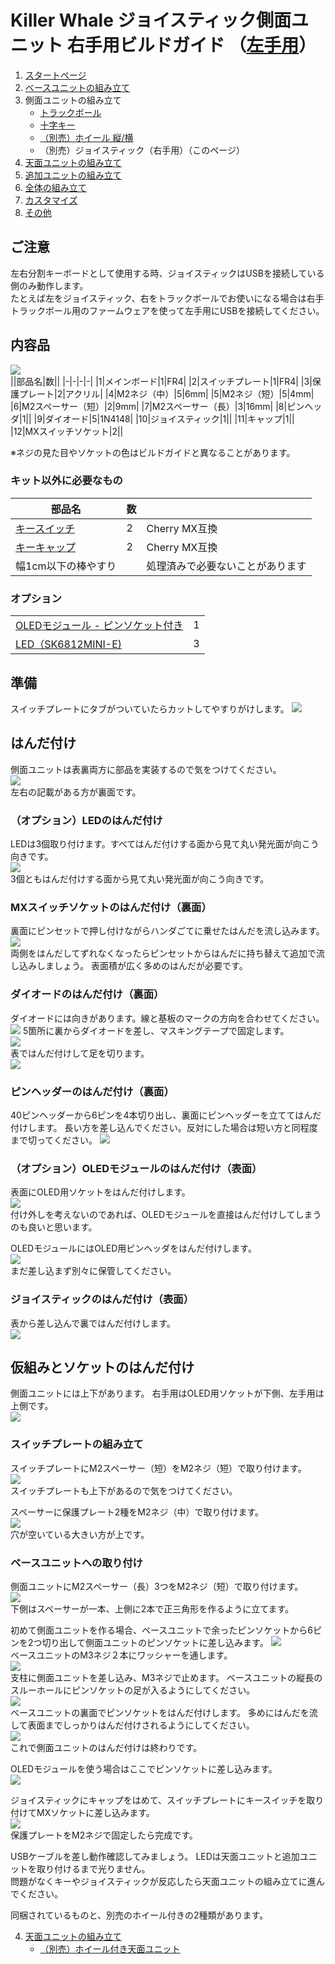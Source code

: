# Killer Whale ジョイスティック側面ユニット 右手用ビルドガイド （[左手用](../左手用/3_側面ユニット_ジョイスティック.md)）

1. [スタートページ](../README.md)
2. [ベースユニットの組み立て](../右手用/2_ベースユニット.md)
3. 側面ユニットの組み立て
   - [トラックボール](../右手用/3_側面ユニット_トラックボール.md)
   - [十字キー](../右手用/3_側面ユニット_十字キー.md)
   - [（別売）ホイール 縦/横](../右手用/3_側面ユニット_ホイール.md)
   - （別売）ジョイスティック（右手用）（このページ）
4. [天面ユニットの組み立て](../右手用/4_天面ユニット.md)
5. [追加ユニットの組み立て](../右手用/5_追加ユニット.md)
6. [全体の組み立て](../右手用/6_全体の組み立て.md)
7. [カスタマイズ](../右手用/7_カスタマイズ.md)
8. [その他](../右手用/8_その他.md)

## ご注意
左右分割キーボードとして使用する時、ジョイスティックはUSBを接続している側のみ動作します。  
たとえば左をジョイスティック、右をトラックボールでお使いになる場合は右手トラックボール用のファームウェアを使って左手用にUSBを接続してください。
## 内容品 
![](../img/joystick/IMG_5459.jpg)    
||部品名|数||
|-|-|-|-|
|1|メインボード|1|FR4|
|2|スイッチプレート|1|FR4|
|3|保護プレート|2|アクリル|
|4|M2ネジ（中）|5|6mm|
|5|M2ネジ（短）|5|4mm|
|6|M2スペーサー（短）|2|9mm|
|7|M2スペーサー（長）|3|16mm|
|8|ピンヘッダ|1||
|9|ダイオード|5|1N4148|
|10|ジョイスティック|1||
|11|キャップ|1||
|12|MXスイッチソケット|2||

※ネジの見た目やソケットの色はビルドガイドと異なることがあります。
### キット以外に必要なもの
|部品名|数||
|-|-|-|
|[キースイッチ](https://shop.yushakobo.jp/collections/all-switches)|2|Cherry MX互換|
|[キーキャップ](https://shop.yushakobo.jp/collections/keycaps)|2|Cherry MX互換|
|幅1cm以下の棒やすり||処理済みで必要ないことがあります|


### オプション
<table>
    <tr>
      <td><a href="https://shop.yushakobo.jp/products/oled">OLEDモジュール - ピンソケット付き</a></td> 
      <td>1</td>
    </tr>
    <tr>
      <td><a href="https://shop.yushakobo.jp/products/sk6812mini-e-10">LED（SK6812MINI-E)</a></td>
      <td>3</td>
    </tr>
 </table>

## 準備
スイッチプレートにタブがついていたらカットしてやすりがけします。
![](../img/joystick/IMG_6090.jpg)  

## はんだ付け
側面ユニットは表裏両方に部品を実装するので気をつけてください。  
![](../img/joystick/IMG_5463.jpg)  
左右の記載がある方が裏面です。 
### （オプション）LEDのはんだ付け
LEDは3個取り付けます。すべてはんだ付けする面から見て丸い発光面が向こう向きです。  
![](../img/joystick/IMG_5466.jpg)  
3個ともはんだ付けする面から見て丸い発光面が向こう向きです。  
### MXスイッチソケットのはんだ付け（裏面）
裏面にピンセットで押し付けながらハンダごてに乗せたはんだを流し込みます。  
![](../img/joystick/IMG_5474.jpg)  
両側をはんだしてずれなくなったらピンセットからはんだに持ち替えて追加で流し込みしましょう。  表面積が広く多めのはんだが必要です。  
### ダイオードのはんだ付け（裏面）
ダイオードには向きがあります。線と基板のマークの方向を合わせてください。 
![](../img/trackball/IMG_5075.jpg) 
5箇所に裏からダイオードを差し、マスキングテープで固定します。  
![](../img/joystick/IMG_5477.jpg)  
表ではんだ付けして足を切ります。  
![](../img/joystick/IMG_5481.jpg)  



### ピンヘッダーのはんだ付け（裏面）
40ピンヘッダーから6ピンを4本切り出し、裏面にピンヘッダーを立ててはんだ付けします。
長い方を差し込んでください。反対にした場合は短い方と同程度まで切ってください。
![](../img/joystick/IMG_5491.jpg)  

### （オプション）OLEDモジュールのはんだ付け（表面）
表面にOLED用ソケットをはんだ付けします。  
![](../img/joystick/IMG_5502.jpg)  
付け外しを考えないのであれば、OLEDモジュールを直接はんだ付けしてしまうのも良いと思います。

OLEDモジュールにはOLED用ピンヘッダをはんだ付けします。  
![](../img/trackball/IMG_5116.jpg)  
まだ差し込まず別々に保管してください。  
### ジョイスティックのはんだ付け（表面）
表から差し込んで裏ではんだ付けします。  
![](../img/joystick/IMG_5506.jpg)  



## 仮組みとソケットのはんだ付け
側面ユニットには上下があります。  右手用はOLED用ソケットが下側、左手用は上側です。  
![](../img/joystick/IMG_5512.jpg)  
### スイッチプレートの組み立て
スイッチプレートにM2スペーサー（短）をM2ネジ（短）で取り付けます。  
![](../img/joystick/IMG_5515.jpg)  
スイッチプレートも上下があるので気をつけてください。  
  
スペーサーに保護プレート2種をM2ネジ（中）で取り付けます。  
![](../img/joystick/IMG_5519.jpg)  
穴が空いている大きい方が上です。

### ベースユニットへの取り付け
側面ユニットにM2スペーサー（長）3つをM2ネジ（短）で取り付けます。  
![](../img/joystick/IMG_5520.jpg)  
下側はスペーサーが一本、上側に2本で正三角形を作るように立てます。  
  
初めて側面ユニットを作る場合、ベースユニットで余ったピンソケットから6ピンを2つ切り出して側面ユニットのピンソケットに差し込みます。
![](../img/joystick/IMG_5524.jpg)  
ベースユニットのM3ネジ２本にワッシャーを通します。   
![](../img/trackball/IMG_5169.jpg)    
支柱に側面ユニットを差し込み、M3ネジで止めます。  ベースユニットの縦長のスルーホールにピンソケットの足が入るようにしてください。  
![](../img/joystick/IMG_5531.jpg)  
ベースユニットの裏面でピンソケットをはんだ付けします。  多めにはんだを流して表面までしっかりはんだ付けされるようにしてください。  
![](../img/trackball/IMG_5184.jpg)  
これで側面ユニットのはんだ付けは終わりです。  

OLEDモジュールを使う場合はここでピンソケットに差し込みます。  
![](../img/joystick/IMG_5541.jpg)  

ジョイスティックにキャップをはめて、スイッチプレートにキースイッチを取り付けてMXソケットに差し込みます。  
![](../img/joystick/IMG_5549.jpg)  
保護プレートをM2ネジで固定したら完成です。  
  
USBケーブルを差し動作確認してみましょう。  LEDは天面ユニットと追加ユニットを取り付けるまで光りません。  
問題がなくキーやジョイスティックが反応したら天面ユニットの組み立てに進んでください。  
  

同梱されているものと、別売のホイール付きの2種類があります。  
  
4. [天面ユニットの組み立て](../右手用/4_天面ユニット.md)
   - [（別売）ホイール付き天面ユニット](../右手用/4_ホイール付き天面ユニット.md)


